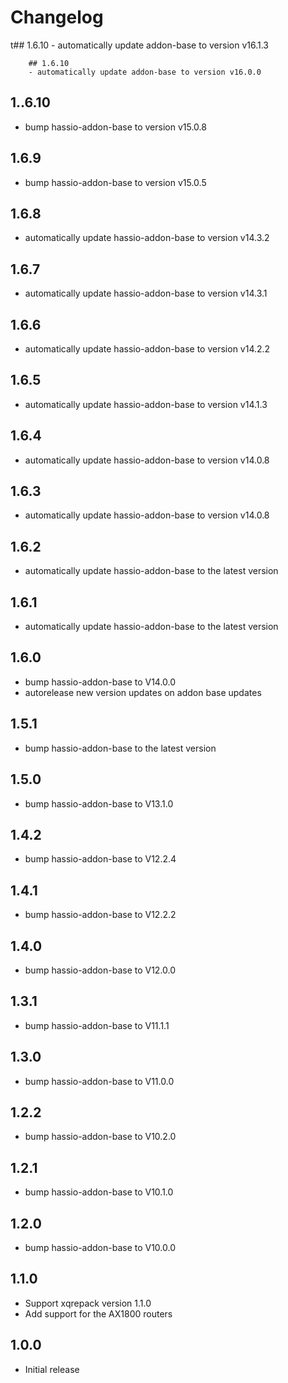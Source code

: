 # Changelog
t## 1.6.10
	- automatically update addon-base to version v16.1.3

        ## 1.6.10
        - automatically update addon-base to version v16.0.0

## 1..6.10
- bump hassio-addon-base to version v15.0.8

## 1.6.9
- bump hassio-addon-base to version v15.0.5

## 1.6.8
- automatically update hassio-addon-base to version v14.3.2

## 1.6.7
- automatically update hassio-addon-base to version v14.3.1

## 1.6.6
- automatically update hassio-addon-base to version v14.2.2

## 1.6.5
- automatically update hassio-addon-base to version v14.1.3

## 1.6.4
- automatically update hassio-addon-base to version v14.0.8

## 1.6.3
- automatically update hassio-addon-base to version v14.0.8

## 1.6.2
- automatically update hassio-addon-base to the latest version

## 1.6.1
- automatically update hassio-addon-base to the latest version

## 1.6.0
- bump hassio-addon-base to V14.0.0
- autorelease new version updates on addon base updates

## 1.5.1
- bump hassio-addon-base to the latest version

## 1.5.0
- bump hassio-addon-base to V13.1.0

## 1.4.2
- bump hassio-addon-base to V12.2.4

## 1.4.1
- bump hassio-addon-base to V12.2.2

## 1.4.0
- bump hassio-addon-base to V12.0.0

## 1.3.1
- bump hassio-addon-base to V11.1.1

## 1.3.0
- bump hassio-addon-base to V11.0.0

## 1.2.2
- bump hassio-addon-base to V10.2.0

## 1.2.1
- bump hassio-addon-base to V10.1.0

## 1.2.0
- bump hassio-addon-base to V10.0.0

## 1.1.0
- Support xqrepack version 1.1.0
- Add support for the AX1800 routers

## 1.0.0
- Initial release